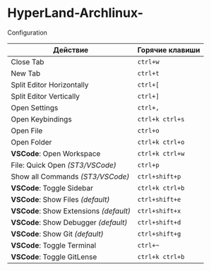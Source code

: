# HyperLand-Archlinux-
Configuration

| Действие                                | Горячие клавиши          |
| --------------------------------------- | --------------- |
| Close Tab                               | `ctrl+w`        |
| New Tab                                 | `ctrl+t`        |
| Split Editor Horizontally               | `ctrl+[`        |
| Split Editor Vertically                 | `ctrl+]`        |
| Open Settings                           | `ctrl+,`        |
| Open Keybindings                        | `ctrl+k ctrl+s` |
| Open File                               | `ctrl+o`        |
| Open Folder                             | `ctrl+k ctrl+o` |
| **VSCode**: Open Workspace              | `ctrl+k ctrl+w` |
| File: Quick Open _(ST3/VSCode)_         | `ctrl+p`        |
| Show all Commands _(ST3/VSCode)_        | `ctrl+shift+p`  |
| **VSCode**: Toggle Sidebar              | `ctrl+k ctrl+b` |
| **VSCode**: Show Files _(default)_      | `ctrl+shift+e`  |
| **VSCode**: Show Extensions _(default)_ | `ctrl+shift+x`  |
| **VSCode**: Show Debugger  _(default)_  | `ctrl+shift+d`  |
| **VSCode**: Show Git  _(default)_       | `ctrl+shift+g`  |
| **VSCode**: Toggle Terminal             | `ctrl+~`        |
| **VSCode**: Toggle GitLense             | `ctrl+k ctrl+b` |
